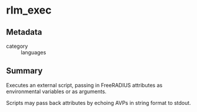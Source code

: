 # rlm_exec
## Metadata
<dl>
  <dt>category</dt><dd>languages</dd>
</dl>

## Summary

Executes an external script, passing in FreeRADIUS attributes as environmental variables or as arguments.

Scripts may pass back attributes by echoing AVPs in string format to stdout.
